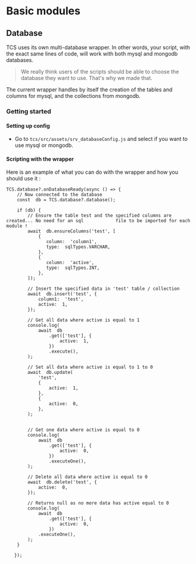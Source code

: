 # Basic modules

## Database

TCS uses its own multi-database wrapper. In other words, your script, with the exact same lines of code, will work with both mysql and mongodb databases.

> We really think users of the scripts should be able to choose the database they want to use. That's why we made that.

The current wrapper handles by itself the creation of the tables and columns for mysql, and the collections from mongodb.

### Getting started

#### Setting up config

- Go to `tcs/src/assets/srv_databaseConfig.js` and select if you want to use mysql or mongodb.

#### Scripting with the wrapper

Here is an example of what you can do with the wrapper and how you should use it :

    TCS.database?.onDatabaseReady(async () => {
        // Now connected to the database
        const  db = TCS.database?.database();

        if (db) {
    	    // Ensure the table test and the specified columns are created... No need for an sql 			file to be imported for each module !
    	    await  db.ensureColumns('test', [
    		    {
    			   column:  'column1',
    			   type:  sqlTypes.VARCHAR,
    			},
    		    {
    			   column:  'active',
    			   type:  sqlTypes.INT,
    			},
    	    ]);

    	    // Insert the specified data in 'test' table / collection
    	    await  db.insert('test', {
    			column1:  'test',
    			active:  1,
    		});

    	    // Get all data where active is equal to 1
    	    console.log(
    		    await  db
    			    .get(['test'], {
    				    active:  1,
    			    })
    			    .execute(),
    		);

    	    // Set all data where active is equal to 1 to 0
    	    await  db.update(
    			'test',
    			{
    				active:  1,
    			},
    			{
    				active:  0,
    			},
    		);


    	    // Get one data where active is equal to 0
    	    console.log(
    		    await  db
    			    .get(['test'], {
    				    active:  0,
    			    })
    			    .executeOne(),
    	    );

    	    // Delete all data where active is equal to 0
    	    await  db.delete('test', {
    		    active:  0,
    	    });

    	    // Returns null as no more data has active equal to 0
    	    console.log(
    		    await  db
    			    .get(['test'], {
    				    active:  0,
    				})
    		    .executeOne(),
    	    );
        }

       });
